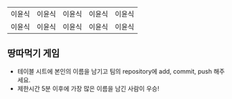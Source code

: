 <table>
      <tbody>
        <tr>
          <td>이윤식</td>
          <td>이윤식</td>
          <td>이윤식</td>
          <td>이윤식</td>
          <td>이윤식</td>
        </tr>
        <tr>
          <td>이윤식</td>
          <td>이윤식</td>
          <td>이윤식</td>
          <td>이윤식</td>
          <td>이윤식</td>
        </tr>
      </tbody>
</table>

## 땅따먹기 게임

- 테이블 시트에 본인의 이름을 남기고 팀의 repository에 add, commit, push 해주세요.
- 제한시간 5분 이후에 가장 많은 이름을 남긴 사람이 우승!

